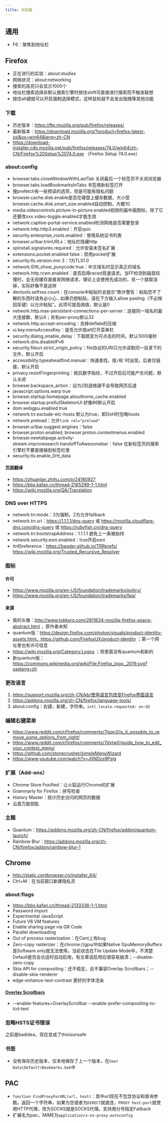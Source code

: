 ```yaml
---
title: 浏览器
---
```


## 通用

* F6：聚焦到地址栏

## Firefox

* 正在进行的实验：about:studies
* 网络状况：about:networking
* 搜索的高亮只会显示1000个
* 地址栏搜索选择非默认搜索引擎时按住shift可直接进行搜索而不触发联想
* 按住alt键就可以开启强制选择模式，这样鼠标就不会发出拖拽等其他功能

### 下载

* 历史版本：https://ftp.mozilla.org/pub/firefox/releases/
* 最新版本：https://download.mozilla.org/?product=firefox-latest-ssl&os=win64&lang=zh-CN
* https://download-installer.cdn.mozilla.net/pub/firefox/releases/74.0/win64/zh-CN/Firefox%20Setup%2074.0.exe （Firefox Setup 74.0.exe）

### about:config

* browser.tabs.closeWindowWithLastTab 关闭最后一个标签页不关闭浏览器
* browser.tabs.loadBookmarksInTabs 书签用新标签打开
* 搜prefetch有一些预读的选项，但是可能有隐私问题
* browser.cache.disk.enable是否在硬盘上缓存数据，大小受browser.cache.disk.smart_size.enabled自动控制，大概1G
* media.videocontrols.picture-in-picture.enabled视频的画中画图标，除了它还要改xxx.video-toggle.enabled才能生效
* network.captive-portal-service.enabled检测网络是否需要登录
* network.http.http3.enabled：开启quic
* security.enterprise_roots.enabled：使用系统证书列表
* browser.urlbar.trimURLs：地址栏隐藏http
* xpinstall.signatures.required：允许安装未签名扩展
* extensions.pocket.enabled false：禁用pocket扩展
* security.tls.version.min 3：1为TLS1.0
* network.IDN_show_punycode true：中文域名时显示真正的域名
* network.http.rcwn.enabled：是否启用raced竞速请求。当FF检测到磁盘较慢时，会无视缓存直接发网络请求，理论上会使用先成功的，另一个就取消掉，实际好像不是这样
* devtools.selfxss.count：在console中粘贴时会提示“欺诈警告：粘贴您不了解的东西时请务必小心...如果仍想粘贴，请在下方输入allow pasting（不必按回车键）以允许粘贴”。此项可提高阈值，默认是0
* network.http.max-persistent-connections-per-server：连接同一域名的最大连接数，默认6；另有per-proxy默认32
* network.http.accept-encoding：去掉deflate的压缩
* ui.key.menuAccessKey：是否允许按alt打开菜单栏
* security.dialog_enable_delay：下载框变为可点击的时间，默认1000毫秒
* network.dns.disableIPv6
* security.fileuri.strict_origin_policy：file协议的URI只允许读取同一目录下的文件，默认开启
* accessibility.typeaheadfind.manual：快速查找，按`/`和`'`时出现，后者仅链接，默认开启
* privacy.resistFingerprinting：抵抗数字指纹，不过开启后可能产生问题，默认关闭
* browser.backspace_action：设为2则退格键不会导致网页后退
* javascript.options.warp true
* browser.startup.homepage.abouthome_cache.enabled
* browser.startup.preXulSkeletonUI 好像86默认开启
* dom.webgpu.enabled true
* network.trr.exclude-etc-hosts 默认为true，即DoH时忽略hosts
* network.preload：允许`link rel="preload"`
* browser.urlbar.suggest.engines：false
* browser.proton.enabled; browser.proton.contextmenus.enabled
* browser.newtabpage.activity-stream.improvesearch.handoffToAwesomebar：false 在新标签页的搜索引擎栏不要直接输到标签栏里
* security.tls.enable_0rtt_data

#### 页面翻译

* https://zhuanlan.zhihu.com/p/24180927
* https://bbs.kafan.cn/thread-2165299-1-1.html
* https://wiki.mozilla.org/QA/Translation

### DNS over HTTPS

* network.trr.mode：3为强制，2为允许fallback
* network.trr.uri：https://1.1.1.1/dns-query 或 https://mozilla.cloudflare-dns.com/dns-query 或 https://rubyfish.cn/dns-query
* network.trr.bootstrapAddress：1.1.1.1 避免上一条被劫持
* network.security.esni.enabled：true开启esni
* ttr的reference：https://bagder.github.io/TRRprefs/ https://wiki.mozilla.org/Trusted_Recursive_Resolver

### 图标

#### 许可

* https://www.mozilla.org/en-US/foundation/trademarks/policy/
* https://www.mozilla.org/en-US/foundation/trademarks/faq/

#### 来源

* 我的头像：http://www.tokkoro.com/2811634-mozilla-firefox-space-abstract.html ，原作者未知
* quantum版：https://design.firefox.com/photon/visuals/product-identity-assets.html、https://github.com/FirefoxUX/product-identity ；第一个网址里也有许可信息
* https://wiki.mozilla.org/Category:Logos ；但里面没有quantum和新的
* 新quantum版：https://commons.wikimedia.org/wiki/File:Firefox_logo,_2019.svg?uselang=zh

### 更改语言

1. https://support.mozilla.org/zh-CN/kb/使用语言包改变Firefox界面语言
2. https://addons.mozilla.org/zh-CN/firefox/language-tools/
3. about:config：右键，新建，字符串。`intl.locale.requested: en-US`

### 编辑右键菜单

* https://www.reddit.com/r/firefox/comments/7lsqn2/is_it_possible_to_remove_some_options_from_right/
* https://www.reddit.com/r/firefox/comments/7dvtw0/guide_how_to_edit_your_context_menu/
* https://github.com/stonecrusher/simpleMenuWizard
* https://www.youtube.com/watch?v=J0NDzs9PsIg

### 扩展（Add-ons）

* Chrome Store Foxified：让火狐运行Chrome的扩展
* Grammarly for Firefox：拼写检查
* History Master：统计历史访问的网页的数据
* 云盘万能钥匙

### 主题

* Quantum：https://addons.mozilla.org/zh-CN/firefox/addon/quantum-launch/
* Rainbow Blur：https://addons.mozilla.org/zh-CN/firefox/addon/rainbow-blur-1

## Chrome

* http://static.centbrowser.cn/installer_64/
* Ctrl+M：在当前窗口新建隐私页

### about:flags

* https://bbs.kafan.cn/thread-2133336-1-1.html
* Password import
* Experimental JavaScript
* Future V8 VM features
* Enable sharing page via QR Code
* Parallel downloading
* Out of process rasterization：在Cent上有bug
* Zero-copy rasterizer：在chrome://gpu/中如果Native GpuMemoryBuffers是Software only就无法使用，当前状态在Tile Update Mode中，不清楚Default是否会合适时自动启用，有文章说启用后很容易崩溃；--disable-zero-copy
* Skia API for compositing：还不稳定，且不兼容Overlay Scrollbars；--disable-skia-renderer
* edge-enhance-text-contrast 更好的字体渲染

#### [Overlay Scrollbars](https://www.zhihu.com/question/64630817/answer/223528093)

* --enable-features=OverlayScrollbar --enable-prefer-compositing-to-lcd-text

### 忽略HSTS证书错误

之前是badidea，现在变成了thisisunsafe

### 书签

* 没有保存历史版本，仅本地保存了上一个版本，在`User Data\Default\Bookmarks.bak`中

## PAC

* `function FindProxyForURL(url, host)`：其中url现在不包含协议和查询参数。返回一个字符串，如果为空或者为`DIRECT`就直连，`PROXY host:port`就使用HTTP代理，改为SOCKS就是SOCKS代理。支持用分号指定Fallback
* 扩展名为pac，MIME为`application/x-ns-proxy-autoconfig`
